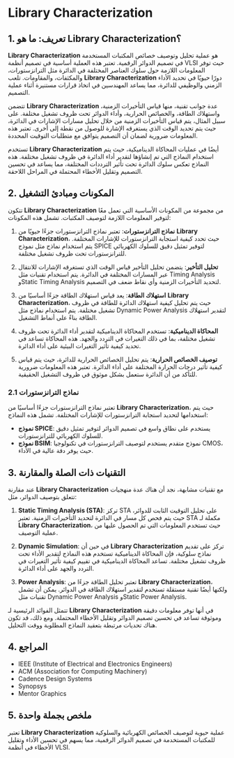 # Library Characterization

## 1. تعريف: ما هو **Library Characterization**؟
**Library Characterization** هو عملية تحليل وتوصيف خصائص المكتبات المستخدمة في تصميم الدوائر الرقمية. تعتبر هذه العملية أساسية في تصميم أنظمة VLSI حيث توفر المعلومات اللازمة حول سلوك العناصر المختلفة في الدائرة مثل الترانزستورات، والمكثفات، والمقاومات. تلعب **Library Characterization** دورًا حيويًا في تحديد الأداء الزمني والوظيفي للدائرة، مما يساعد المهندسين في اتخاذ قرارات مستنيرة أثناء عملية التصميم.

تتضمن **Library Characterization** عدة جوانب تقنية، منها قياس التأخيرات الزمنية، واستهلاك الطاقة، والخصائص الحرارية، وأداء الدوائر تحت ظروف تشغيل مختلفة. على سبيل المثال، يتم قياس التأخيرات الزمنية من خلال تحليل مسارات الإشارات في الدائرة، حيث يتم تحديد الوقت الذي يستغرقه الإشارة للوصول من نقطة إلى أخرى. تعتبر هذه المعلومات ضرورية لضمان أن التصميم يتوافق مع متطلبات التوقيت المحددة.

تستخدم **Library Characterization** أيضًا في عمليات المحاكاة الديناميكية، حيث يتم استخدام النماذج التي تم إنشاؤها لتقدير أداء الدائرة في ظروف تشغيل مختلفة. هذه النماذج تعكس سلوك الدائرة تحت تأثير الترددات المختلفة، مما يساعد في تحسين التصميم وتقليل الأخطاء المحتملة في المراحل اللاحقة.

## 2. المكونات ومبادئ التشغيل
تتكون **Library Characterization** من مجموعة من المكونات الأساسية التي تعمل معًا لتوفير المعلومات اللازمة لتوصيف المكتبات. تشمل هذه المكونات:

1. **نماذج الترانزستورات**: تعتبر نماذج الترانزستورات جزءًا حيويًا من **Library Characterization**، حيث تحدد كيفية استجابة الترانزستورات للإشارات المختلفة. يتم استخدام نماذج مثل نموذج SPICE لتوفير تمثيل دقيق للسلوك الكهربائي للترانزستورات تحت ظروف تشغيل مختلفة.

2. **تحليل التأخير**: يتضمن تحليل التأخير قياس الوقت الذي تستغرقه الإشارات للانتقال عبر المسارات المختلفة في الدائرة. يتم استخدام تقنيات مثل Timing Analysis وStatic Timing Analysis لتحديد التأخيرات الزمنية وأي نقاط ضعف في التصميم.

3. **استهلاك الطاقة**: يعد قياس استهلاك الطاقة جزءًا أساسيًا من **Library Characterization**، حيث يتم تحليل كيفية استهلاك الدائرة للطاقة في ظروف تشغيل مختلفة. يتم استخدام نماذج مثل Dynamic Power Analysis لتقدير استهلاك الطاقة بناءً على أنماط التشغيل.

4. **المحاكاة الديناميكية**: تستخدم المحاكاة الديناميكية لتقدير أداء الدائرة تحت ظروف تشغيل مختلفة، بما في ذلك التغيرات في التردد والجهد. هذه المحاكاة تساعد في تحديد كيفية تأثير التغيرات البيئية على أداء الدائرة.

5. **توصيف الخصائص الحرارية**: يتم تحليل الخصائص الحرارية للدائرة، حيث يتم قياس كيفية تأثير درجات الحرارة المختلفة على أداء الدائرة. تعتبر هذه المعلومات ضرورية للتأكد من أن الدائرة ستعمل بشكل موثوق في ظروف التشغيل الحقيقية.

### 2.1 نماذج الترانزستورات
تعتبر نماذج الترانزستورات جزءًا أساسيًا من **Library Characterization**، حيث يتم استخدامها لتحديد استجابة الترانزستورات للإشارات المختلفة. تشمل هذه النماذج:

- **نموذج SPICE**: يستخدم على نطاق واسع في تصميم الدوائر لتوفير تمثيل دقيق للسلوك الكهربائي للترانزستورات.
- **نموذج BSIM**: نموذج متقدم يستخدم لتوصيف الترانزستورات في تكنولوجيا CMOS، حيث يوفر دقة عالية في الأداء.

## 3. التقنيات ذات الصلة والمقارنة
عند مقارنة **Library Characterization** مع تقنيات مشابهة، نجد أن هناك عدة منهجيات تتعلق بتوصيف الدوائر، مثل:

1. **Static Timing Analysis (STA)**: تركز STA على تحليل التوقيت الثابت للدوائر، حيث يتم فحص كل مسار في الدائرة لتحديد التأخيرات الزمنية. تعتبر STA مكملة لـ **Library Characterization**، حيث تستخدم المعلومات التي تم الحصول عليها من عملية التوصيف.

2. **Dynamic Simulation**: في حين أن **Library Characterization** تركز على تقديم نماذج سلوكية، فإن المحاكاة الديناميكية تستخدم هذه النماذج لتقدير الأداء تحت ظروف تشغيل مختلفة. تساعد المحاكاة الديناميكية في تقييم كيفية تأثير التغيرات في التردد والجهد على أداء الدائرة.

3. **Power Analysis**: تعتبر تحليل الطاقة جزءًا من **Library Characterization**، ولكنها أيضًا تقنية مستقلة تستخدم لتقدير استهلاك الطاقة في الدوائر. يمكن أن تشمل تقنيات مثل Dynamic Power Analysis وStatic Power Analysis.

تتمثل الفوائد الرئيسية لـ **Library Characterization** في أنها توفر معلومات دقيقة وموثوقة تساعد في تحسين تصميم الدوائر وتقليل الأخطاء المحتملة. ومع ذلك، قد تكون هناك تحديات مرتبطة بتعقيد النماذج المطلوبة ووقت التحليل.

## 4. المراجع
- IEEE (Institute of Electrical and Electronics Engineers)
- ACM (Association for Computing Machinery)
- Cadence Design Systems
- Synopsys
- Mentor Graphics

## 5. ملخص بجملة واحدة
تعتبر **Library Characterization** عملية حيوية لتوصيف الخصائص الكهربائية والسلوكية للمكتبات المستخدمة في تصميم الدوائر الرقمية، مما يسهم في تحسين الأداء وتقليل الأخطاء في أنظمة VLSI.